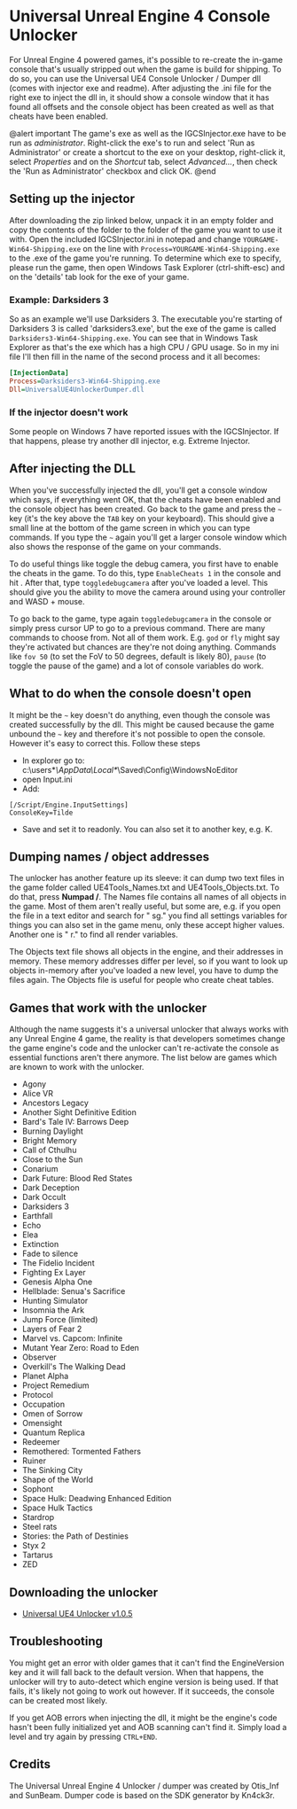 Universal Unreal Engine 4 Console Unlocker
=============

For Unreal Engine 4 powered games, it's possible to re-create the in-game console that's usually stripped out when the game is build for shipping. To do so, 
you can use the Universal UE4 Console Unlocker / Dumper dll (comes with injector exe and readme). After adjusting the .ini file for the right exe to inject the 
dll in, it should show a console window that it has found all offsets and the console object has been created as well as that cheats have been enabled. 

@alert important
The game's exe as well as the IGCSInjector.exe have to be run as *administrator*. Right-click the exe's to run and select 'Run as Administrator' or create a shortcut to the 
exe on your desktop, right-click it, select *Properties* and on the *Shortcut* tab, select *Advanced...*, then check the 'Run as Administrator' checkbox and click OK. 
@end

## Setting up the injector
After downloading the zip linked below, unpack it in an empty folder and copy the contents of the folder to the folder of the game you want to use it with. Open the included
IGCSInjector.ini in notepad and change `YOURGAME-Win64-Shipping.exe` on the line with `Process=YOURGAME-Win64-Shipping.exe` to the .exe of the game you're running. 
To determine which exe to specify, please run the game, then open Windows Task Explorer (ctrl-shift-esc) and on the 'details' tab look for the exe of your game. 

### Example: Darksiders 3
So as an example we'll use Darksiders 3. The executable you're starting of Darksiders 3 is called 'darksiders3.exe', but the exe of the game is called 
`Darksiders3-Win64-Shipping.exe`. You can see that in Windows Task Explorer as that's the exe which has a high CPU / GPU usage. So in my ini file I'll then fill in the name
of the second process and it all becomes:

```ini
[InjectionData]
Process=Darksiders3-Win64-Shipping.exe
Dll=UniversalUE4UnlockerDumper.dll
```

### If the injector doesn't work
Some people on Windows 7 have reported issues with the IGCSInjector. If that happens, please try another dll injector, e.g. Extreme Injector. 

## After injecting the DLL
When you've successfully injected the dll, you'll get a console window which says, if everything went OK, that the cheats have been enabled and the console object
has been created. Go back to the game and press the `~` key (it's the key above the `TAB` key on your keyboard). This should give a small line at the bottom of the 
game screen in which you can type commands. If you type the `~` again you'll get a larger console window which also shows the response of the game on your commands. 

To do useful things like toggle the debug camera, you first have to enable the cheats in the game. To do this, type `EnableCheats 1` in the console and hit <enter>. After 
that, type `toggledebugcamera` after you've loaded a level. This should give you the ability to move the camera around using your controller and WASD + mouse.

To go back to the game, type again `toggledebugcamera` in the console or simply press cursor UP to go to a previous command. There are many commands to choose from. Not all
of them work. E.g. `god` or `fly` might say they're activated but chances are they're not doing anything. Commands like `fov 50` (to set the FoV to 50 degrees, default is 
likely 80), `pause` (to toggle the pause of the game) and a lot of console variables do work. 

## What to do when the console doesn't open
It might be the `~` key doesn't do anything, even though the console was created successfully by the dll. This might be caused because the game unbound the `~` key
and therefore it's not possible to open the console. However it's easy to correct this. Follow these steps

* In explorer go to: c:\users\*<your username>*\AppData\Local\*<game name>*\Saved\Config\WindowsNoEditor 
* open Input.ini
* Add:
```
[/Script/Engine.InputSettings]
ConsoleKey=Tilde
```
* Save and set it to readonly. You can also set it to another key, e.g. K. 

## Dumping names / object addresses
The unlocker has another feature up its sleeve: it can dump two text files in the game folder called UE4Tools_Names.txt and UE4Tools_Objects.txt. To do that, press **Numpad /**.
The Names file contains all names of all objects in the game. Most of them aren't really useful, but some are, e.g. if you open the file in a text editor and search for " sg." 
you find all settings variables for things you can also set in the game menu, only these accept higher values. Another one is " r." to find all render variables. 

The Objects text file shows all objects in the engine, and their addresses in memory. These memory addresses differ per level, so if you want to look up objects in-memory
after you've loaded a new level, you have to dump the files again. The Objects file is useful for people who create cheat tables. 

## Games that work with the unlocker
Although the name suggests it's a universal unlocker that always works with any Unreal Engine 4 game, the reality is that developers sometimes change the game engine's code
and the unlocker can't re-activate the console as essential functions aren't there anymore. The list below are games which are known to work with the unlocker. 

* Agony
* Alice VR
* Ancestors Legacy
* Another Sight Definitive Edition
* Bard's Tale IV: Barrows Deep
* Burning Daylight
* Bright Memory
* Call of Cthulhu
* Close to the Sun
* Conarium
* Dark Future: Blood Red States
* Dark Deception
* Dark Occult
* Darksiders 3
* Earthfall
* Echo
* Elea
* Extinction
* Fade to silence
* The Fidelio Incident
* Fighting Ex Layer
* Genesis Alpha One
* Hellblade: Senua's Sacrifice
* Hunting Simulator
* Insomnia the Ark
* Jump Force (limited)
* Layers of Fear 2
* Marvel vs. Capcom: Infinite
* Mutant Year Zero: Road to Eden
* Observer
* Overkill's The Walking Dead
* Planet Alpha
* Project Remedium
* Protocol
* Occupation
* Omen of Sorrow
* Omensight
* Quantum Replica
* Redeemer
* Remothered: Tormented Fathers
* Ruiner
* The Sinking City
* Shape of the World
* Sophont
* Space Hulk: Deadwing Enhanced Edition
* Space Hulk Tactics
* Stardrop
* Steel rats
* Stories: the Path of Destinies
* Styx 2
* Tartarus
* ZED

## Downloading the unlocker

* [Universal UE4 Unlocker v1.0.5](https://mega.nz/#!0UJSyYpa!1zD_LXhQuG2h87qlQn7XCyz0lehiCD1jAZ5KK6e6-pU)

## Troubleshooting
You might get an error with older games that it can't find the EngineVersion key and it will fall back to the default version. 
When that happens, the unlocker will try to auto-detect which engine version is being used. If that fails, it's likely not going to work out however. 
If it succeeds, the console can be created most likely. 

If you get AOB errors when injecting the dll, it might be the engine's code hasn't been fully initialized yet and AOB scanning can't
find it. Simply load a level and try again by pressing `CTRL+END`. 

## Credits

The Universal Unreal Engine 4 Unlocker / dumper was created by Otis_Inf and SunBeam. Dumper code is based on the SDK generator by Kn4ck3r. 